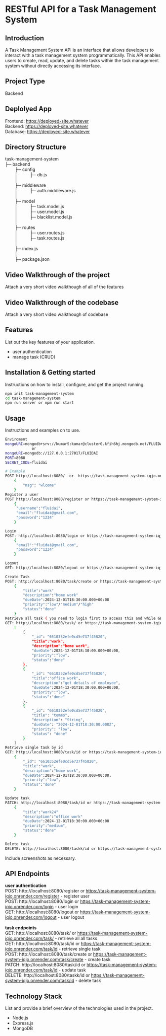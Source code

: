 # RESTful API for a Task Management System

## Introduction
A Task Management System API is an interface that allows developers to interact with a task management system programmatically. This API enables users to create, read, update, and delete tasks within the task management system without directly accessing its interface.

## Project Type
Backend 

## Deplolyed App
Frontend: https://deployed-site.whatever<br/>
Backend: https://deployed-site.whatever<br/>
Database: https://deployed-site.whatever<br/>

## Directory Structure
task-management-system<br/>
├─ backend<br/>
    &nbsp;&nbsp;&nbsp;&nbsp;&nbsp;&nbsp;&nbsp;&nbsp;├─ config<br/>
    &nbsp;&nbsp;&nbsp;&nbsp;&nbsp;&nbsp;&nbsp;&nbsp;│&nbsp;&nbsp;&nbsp;&nbsp;&nbsp;&nbsp;&nbsp;&nbsp;&nbsp;&nbsp;├─ db.js<br/>
     &nbsp;&nbsp;&nbsp;&nbsp;&nbsp;&nbsp;&nbsp;&nbsp;│&nbsp;&nbsp;&nbsp;&nbsp;&nbsp;&nbsp;&nbsp;&nbsp;&nbsp;&nbsp;<br/>
    &nbsp;&nbsp;&nbsp;&nbsp;&nbsp;&nbsp;&nbsp;&nbsp;├─ middleware<br/>
    &nbsp;&nbsp;&nbsp;&nbsp;&nbsp;&nbsp;&nbsp;&nbsp;│&nbsp;&nbsp;&nbsp;&nbsp;&nbsp;&nbsp;&nbsp;&nbsp;&nbsp;&nbsp;├─ auth.middleware.js<br/>
     &nbsp;&nbsp;&nbsp;&nbsp;&nbsp;&nbsp;&nbsp;&nbsp;│&nbsp;&nbsp;&nbsp;&nbsp;&nbsp;&nbsp;&nbsp;&nbsp;&nbsp;&nbsp;<br/>
    &nbsp;&nbsp;&nbsp;&nbsp;&nbsp;&nbsp;&nbsp;&nbsp;├─ model<br/>
    &nbsp;&nbsp;&nbsp;&nbsp;&nbsp;&nbsp;&nbsp;&nbsp;│&nbsp;&nbsp;&nbsp;&nbsp;&nbsp;&nbsp;&nbsp;&nbsp;&nbsp;&nbsp;├─ task.model.js<br/>
    &nbsp;&nbsp;&nbsp;&nbsp;&nbsp;&nbsp;&nbsp;&nbsp;│&nbsp;&nbsp;&nbsp;&nbsp;&nbsp;&nbsp;&nbsp;&nbsp;&nbsp;&nbsp;├─ user.model.js<br/>
    &nbsp;&nbsp;&nbsp;&nbsp;&nbsp;&nbsp;&nbsp;&nbsp;│&nbsp;&nbsp;&nbsp;&nbsp;&nbsp;&nbsp;&nbsp;&nbsp;&nbsp;&nbsp;├─ blacklist.model.js<br/>
    &nbsp;&nbsp;&nbsp;&nbsp;&nbsp;&nbsp;&nbsp;&nbsp;│&nbsp;&nbsp;&nbsp;&nbsp;&nbsp;&nbsp;&nbsp;&nbsp;&nbsp;&nbsp;<br/>
    &nbsp;&nbsp;&nbsp;&nbsp;&nbsp;&nbsp;&nbsp;&nbsp;├─ routes<br/>
    &nbsp;&nbsp;&nbsp;&nbsp;&nbsp;&nbsp;&nbsp;&nbsp;│&nbsp;&nbsp;&nbsp;&nbsp;&nbsp;&nbsp;&nbsp;&nbsp;&nbsp;&nbsp;├─ user.routes.js<br/>
    &nbsp;&nbsp;&nbsp;&nbsp;&nbsp;&nbsp;&nbsp;&nbsp;│&nbsp;&nbsp;&nbsp;&nbsp;&nbsp;&nbsp;&nbsp;&nbsp;&nbsp;&nbsp;├─ task.routes.js<br/>
     &nbsp;&nbsp;&nbsp;&nbsp;&nbsp;&nbsp;&nbsp;&nbsp;│&nbsp;&nbsp;&nbsp;&nbsp;&nbsp;&nbsp;&nbsp;&nbsp;&nbsp;&nbsp;<br/>
    &nbsp;&nbsp;&nbsp;&nbsp;&nbsp;&nbsp;&nbsp;&nbsp;├─ index.js<br/>
     &nbsp;&nbsp;&nbsp;&nbsp;&nbsp;&nbsp;&nbsp;&nbsp;│&nbsp;&nbsp;&nbsp;&nbsp;&nbsp;&nbsp;&nbsp;&nbsp;&nbsp;&nbsp;<br/>
    &nbsp;&nbsp;&nbsp;&nbsp;&nbsp;&nbsp;&nbsp;&nbsp;├─ package.json<br/>

## Video Walkthrough of the project
Attach a very short video walkthough of all of the features

## Video Walkthrough of the codebase
Attach a very short video walkthough of codebase 

## Features
List out the key features of your application.

- user authentication 
- manage task (CRUD)  

## Installation & Getting started
Instructions on how to install, configure, and get the project running.

```bash
npm init task-management-system
cd task-management-system
npm run server or npm run start
```

## Usage
Instructions and examples on to use.

```bash
Enviroment
mongoURI=mongodb+srv://kumarS:kumar@cluster0.kfih6hj.mongodb.net/FLUIDAI?retryWrites=true&w=majority&appName=Cluster0
            or
mongoURI=mongodb://127.0.0.1:27017/FLUIDAI
PORT=8080
SECRET_CODE=fluidai

# Example
POST http://localhost:8080/  or  https://task-management-system-iqjo.onrender.com/
    {
        "msg": "wlcome"
    }
Register a user
POST http://localhost:8080/register or https://task-management-system-iqjo.onrender.com/register
    {
     "username":"fluidai",
     "email":"fluidai@gmail.com",
     "password":"1234"
    }

Login
POST: http://localhost:8080/login or https://task-management-system-iqjo.onrender.com/login
    {
     "email":"fluidai@gmail.com",
     "password":"1234"
    }

Logout
GET: http://localhost:8080/logout or https://task-management-system-iqjo.onrender.com/logout

Create Task
POST: http://localhost:8080/task/create or https://task-management-system-iqjo.onrender.com/task/create
    {
        "title":"work"
        "description":"home work"
        "dueDate":2024-12-01T18:30:00.000+00:00
        "priority":"low"/"medium"/"high"   
        "status":"done"
    }
Retrieve all task ( you need to login first to access this and while GET request you have to provide token )
GET: http://localhost:8080/task/ or https://task-management-system-iqjo.onrender.com/task/
    [
        {
            "_id": "6610352efe0cd5e737f45820",
            "title":"work",
            "description":"home work",
            "dueDate":2024-12-01T18:30:00.000+00:00,
            "priority":"low",
            "status":"done"
        },
        {
            "_id": "6610352efe0cd5e737f45820",
            "title":"office work",
            "description":"get details of employee",
            "dueDate":2024-12-01T18:30:00.000+00:00,
            "priority":"low",
            "status":"done"
        },
        {
            "_id": "6610352efe0cd5e737f45820",
            "title": "tommo",
            "description": "String",
            "dueDate": "2024-12-01T18:30:00.000Z",
            "priority": "low",
            "status": "done"
        }
    ]
Retrieve single task by id
GET: http://localhost:8080/task/id or https://task-management-system-iqjo.onrender.com/task/id
    {
        "_id": "6610352efe0cd5e737f45820",
        "title":"work",
        "description":"home work",
        "dueDate":2024-12-01T18:30:00.000+00:00,
        "priority":"low",
        "status":"done"
    }

Update task
PATCH: http://localhost:8080/task/id or https://task-management-system-iqjo.onrender.com/task/id
    {
        "title":"work24"
        "description":"office work"
        "dueDate":2024-12-01T18:30:00.000+00:00
        "priority":"medium",
        "status":"done"
    }

Delete task
DELETE: http://localhost:8080/taskk/id or https://task-management-system-iqjo.onrender.com/task/id
```

Include screenshots as necessary.


## API Endpoints
**user authentication**<br/>
POST: http://localhost:8080/register or https://task-management-system-iqjo.onrender.com/register - register user <br/>
POST: http://localhost:8080/login or https://task-management-system-iqjo.onrender.com/login - user login<br/>
GET: http://localhost:8080/logout or https://task-management-system-iqjo.onrender.com/logout - user logout<br/>
<br/>
**task endpoints**<br/>
GET: http://localhost:8080/task/ or https://task-management-system-iqjo.onrender.com/task/ - retrieve all all tasks <br/>
GET: http://localhost:8080/task/id or https://task-management-system-iqjo.onrender.com/task/id - retrieve single task<br/>
POST: http://localhost:8080/task/create or https://task-management-system-iqjo.onrender.com/task/create - create task<br/>
PATCH: http://localhost:8080/task/id or https://task-management-system-iqjo.onrender.com/task/id - update task<br/>
DELETE: http://localhost:8080/taskk/id or https://task-management-system-iqjo.onrender.com/task/id - delete task<br/>

## Technology Stack
List and provide a brief overview of the technologies used in the project.

- Node.js
- Express.js
- MongoDB

